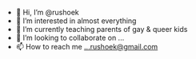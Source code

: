- 👋 Hi, I’m @rushoek
- 👀 I’m interested in almost everything
- 🌱 I’m currently teaching parents of gay & queer kids
- 💞️ I’m looking to collaborate on ...
- 📫 How to reach me ...rushoek@gmail.com

<!---
rushoek/rushoek is a ✨ special ✨ repository because its `README.md` (this file) appears on your GitHub profile.
You can click the Preview link to take a look at your changes.
--->
